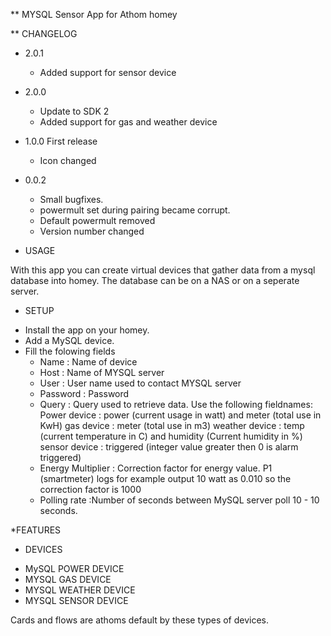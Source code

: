 ** MYSQL Sensor App for Athom homey

** CHANGELOG

* 2.0.1	
	- Added support for sensor device

* 2.0.0 
	- Update to SDK 2
	- Added support for gas and weather device

* 1.0.0 First release 
	- Icon changed

* 0.0.2
	- Small bugfixes. 
	- powermult set during pairing became corrupt.
	- Default powermult removed
	- Version number changed
	
* USAGE

With this app you can create virtual devices that gather data from a mysql database into homey. The database can be on a NAS or on a seperate server. 

* SETUP
- Install the app on your homey. 
- Add a MySQL device. 
- Fill the folowing fields
	- Name				: Name of device
	- Host				: Name of MYSQL server
	- User				: User name used to contact MYSQL server
	- Password			: Password 
	- Query				: Query used to retrieve data. Use the following fieldnames: 
		Power device	: power (current usage in watt) and meter (total use in KwH)
		gas device		: meter (total use in m3)
		weather device	: temp (current temperature in C) and humidity (Current humidity in %)
		sensor device	: triggered (integer value greater then 0 is alarm triggered)
	- Energy Multiplier	: Correction factor for energy value. P1 (smartmeter) logs for example output 10 watt as 0.010 so the correction factor is 1000
	- Polling rate		:Number of seconds between MySQL server poll 10 - 10 seconds. 

*FEATURES

* DEVICES
- MySQL POWER DEVICE
- MYSQL GAS DEVICE
- MYSQL WEATHER DEVICE
- MYSQL SENSOR DEVICE

Cards and flows are athoms default by these types of devices. 
